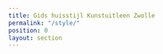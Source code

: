 ```yaml
---
title: Gids huisstijl Kunstuitleen Zwolle
permalink: "/style/"
position: 0
layout: section
---
```



